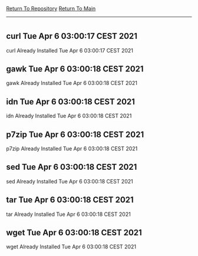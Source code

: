 [Return To Repository](https://github.com/bast69/piholeparser/)
[Return To Main](https://github.com/bast69/piholeparser/blob/master/RecentRunLogs/Mainlog.md)
____________________________________
# 
## curl Tue Apr  6 03:00:17 CEST 2021
curl Already Installed Tue Apr  6 03:00:17 CEST 2021
## gawk Tue Apr  6 03:00:18 CEST 2021
gawk Already Installed Tue Apr  6 03:00:18 CEST 2021
## idn Tue Apr  6 03:00:18 CEST 2021
idn Already Installed Tue Apr  6 03:00:18 CEST 2021
## p7zip Tue Apr  6 03:00:18 CEST 2021
p7zip Already Installed Tue Apr  6 03:00:18 CEST 2021
## sed Tue Apr  6 03:00:18 CEST 2021
sed Already Installed Tue Apr  6 03:00:18 CEST 2021
## tar Tue Apr  6 03:00:18 CEST 2021
tar Already Installed Tue Apr  6 03:00:18 CEST 2021
## wget Tue Apr  6 03:00:18 CEST 2021
wget Already Installed Tue Apr  6 03:00:18 CEST 2021
